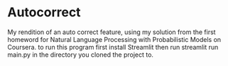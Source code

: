 # Autocorrect
My rendition of an auto correct feature, using my solution from the first homeword for Natural Language Processing with Probabilistic Models on Coursera.
to run this program first install Streamlit then run streamlit run main.py in the directory you cloned the project to.
